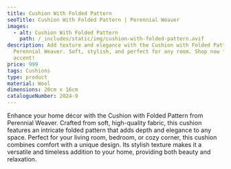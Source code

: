 ```yaml
---
title: Cushion With Folded Pattern
seoTitle: Cushion With Folded Pattern | Perennial Weaver
images:
  - alt: Cushion With Folded Pattern
    path: /_includes/static/img/cushion-with-folded-pattern.avif
description: Add texture and elegance with the Cushion with Folded Pattern from
  Perennial Weaver. Soft, stylish, and perfect for any room. Shop now for a chic
  accent!
price: 999
tags: Cushions
type: product
material: Wool
dimensions: 20cm x 16cm
catalogueNumber: 2024-9
---
```

Enhance your home décor with the Cushion with Folded Pattern from Perennial Weaver. Crafted from soft, high-quality fabric, this cushion features an intricate folded pattern that adds depth and elegance to any space. Perfect for your living room, bedroom, or cozy corner, this cushion combines comfort with a unique design. Its stylish texture makes it a versatile and timeless addition to your home, providing both beauty and relaxation.
